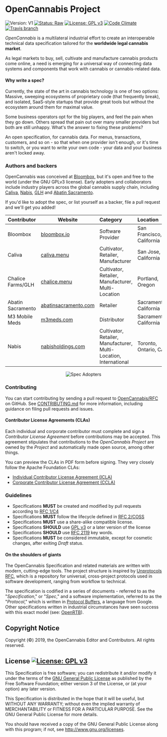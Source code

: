 # OpenCannabis Project
![Version: V1](https://img.shields.io/badge/Version-V1-lightgray.svg?style=flat-square)
[![Status: Raw](https://img.shields.io/badge/Status-Raw-lightgray.svg?style=flat-square)](https://rfc.opencannabis.info/2/#Raw-Specifications)
[![License: GPL v3](https://img.shields.io/badge/License-GPL%20v3-blue.svg?longCache=true&style=flat-square)](https://www.gnu.org/licenses/gpl-3.0)
[![Code Climate](https://img.shields.io/codeclimate/maintainability/OpenCannabis/RFC.svg?style=flat-square&label=code%20quality)](https://codeclimate.com/github/OpenCannabis/RFC)
[![Travis branch](https://img.shields.io/travis/OpenCannabis/RFC.svg?style=flat-square)](https://travis-ci.org/OpenCannabis/RFC)



_OpenCannabis_ is a multilateral industrial effort to create an interoperable technical data specification tailored for
the **worldwide legal cannabis market**.

As legal markets to buy, sell, cultivate and manufacture cannabis products come online, a need is emerging for a
universal way of connecting data systems and components that work with cannabis or cannabis-related data.

#### Why write a spec?
Currently, the state of the art in cannabis technology is one of two options: Massive, sweeping ecosystems of
proprietary code (that frequently break), and isolated, SaaS-style startups that provide great tools but without the
ecosystem around them for maximal value.

Some business operators opt for the big players, and feel the pain when they go down. Others spread that pain out over
many smaller providers but both are still unhappy. What's the answer to fixing these problems?

An open specification, for cannabis data. For menus, transactions, customers, and so on - so that when one provider
isn't enough, or it's time to switch, or you want to write your own code - your data and your business aren't locked
away.

### Authors and backers

OpenCannabis was conceived at [Bloombox](https://bloombox.io), but it's open and free to the world (under the GNU GPLv3
license). Early adopters and collaborators include industry players across the global cannabis supply chain, including
[Caliva](https://caliva.menu), [Nabis](https://www.nabisholdings.com), [GLH](https://chalicefarms.com) and
[Abatin Sacramento](https://abatinsacramento.com).

If you'd like to adopt the spec, or list yourself as a backer, file a pull request and we'll get you added!


| Contributor       | Website                                             | Category                                                           | Location                  |
|-------------------|-----------------------------------------------------|:-------------------------------------------------------------------|:--------------------------|
| Bloombox          | [bloombox.io](https://bloombox.io)                  | Software Provider                                                  | San Francisco, California |
| Caliva            | [caliva.menu](https://caliva.menu)                  | Cultivator, Retailer, Manufacturer                                 | San Jose, California      |
| Chalice Farms/GLH | [chalice.menu](https://chalice.menu)                | Cultivator, Retailer, Manufacturer, Multi-Location                 | Portland, Oregon          |
| Abatin Sacramento | [abatinsacramento.com](http://abatinsacramento.com) | Retailer                                                           | Sacramento, California    |
| M3 Mobile Meds    | [m3meds.com](http://www.m3meds.com)                 | Distributor                                                        | Sacramento, California    |
| Nabis             | [nabisholdings.com](https://www.nabisholdings.com)  | Cultivator, Retailer, Manufacturer, Multi-Location, International  | Toronto, Ontario, CA      |

<div style="text-align:center;width:100%;">
<img align="center" src="https://storage.googleapis.com/ocs-media/backers-v4.png" alt="Spec Adopters">
</div>

### Contributing

You can start contributing by sending a pull request to [OpenCannabis/RFC](https://github.com/OpenCannabis/RFC) on
GitHub. See [CONTRIBUTING.md](./CONTRIBUTING.md) for more information, including guidance on filing pull requests and
issues.

#### Contributor License Agreements (CLAs)

Each individual and corporate contributor must complete and sign a _Contributor License Agreement_ before contributions
may be accepted. This agreement stipulates that contributions to the _OpenCannabis Project_ are owned by the _Project_
and automatically made open source, among other things.

You can preview the CLAs in PDF form before signing. They very closely follow the Apache Foundation CLAs:
- [Individual Contributor License Agreement (ICLA)](./3/OpenCannabis-ICLA.pdf)
- [Corporate Contributor License Agreement (CCLA)](./3/OpenCannabis-CCLA.pdf)

### Guidelines

* Specifications **MUST** be created and modified by pull requests according to [RFC 1/C4](1/README.md)
* Specifications **MUST** follow the lifecycle defined in [RFC 2/COSS](2/README.md)
* Specifications **MUST** use a share-alike compatible license.
* Specifications **SHOULD** use [GPL v3]() or a later version of the license
* Specifications **SHOULD** use [RFC 2119](http://tools.ietf.org/html/rfc2119) key words.
* Specifications **MUST** be considered immutable, except for cosmetic changes, after exiting *Draft* status.

#### On the shoulders of giants

The OpenCannabis Specification and related materials are written with modern, cutting-edge tools. The project structure
is inspired by [Unprotocols RFC](https://github.com/unprotocols/rfc), which is a repository for universal, cross-project
protocols used in software development, ranging from workflow to technical.

The specification is codified in a series of documents - referred to as the "*Specification*," or "*Spec*," and a
software implementation, referred to as the "*Protocol*," which is written in
[Protocol Buffers](https://developers.google.com/protocol-buffers/), a language from Google. Other specifications
written in industrial circumstances have seen success with this exact model (see:
[OpenRTB](https://openrtb.github.io/OpenRTB/)).

## Copyright Notice

Copyright (©) 2019, the OpenCannabis Editor and Contributors. All rights reserved.

## License  [![License: GPL v3](https://img.shields.io/badge/License-GPL%20v3-blue.svg?longCache=true&style=flat-square)](https://www.gnu.org/licenses/gpl-3.0)

This Specification is free software; you can redistribute it and/or modify it under the terms of the
[GNU General Public License](3/LICENSE.md) as published by the Free Software Foundation; either version 3 of the
License, or (at your option) any later version.

This Specification is distributed in the hope that it will be useful, but WITHOUT ANY WARRANTY; without even the implied
warranty of MERCHANTABILITY or FITNESS FOR A PARTICULAR PURPOSE. See the GNU General Public License for more details.

You should have received a copy of the GNU General Public License along with this program; if not, see
http://www.gnu.org/licenses.
